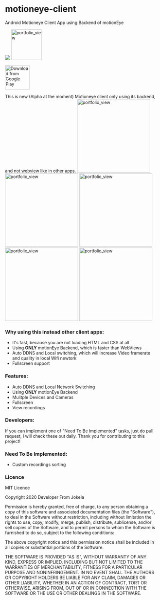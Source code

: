 # motioneye-client

Android Motioneye Client App using Backend of motionEye


<img src="http://img.shields.io/liberapay/receives/developerfromjokela.svg?logo=liberapay">

<img width="100" alt="portfolio_view" src="https://raw.githubusercontent.com/developerfromjokela/motioneye-client/master/app/src/main/ic_launcher-web.png">

[<img src="https://play.google.com/intl/en_us/badges/images/generic/en_badge_web_generic.png" 
      alt="Download from Google Play" 
      height="80">](https://play.google.com/store/apps/details?id=com.developerfromjokela.motioneyeclient)



This is new (Alpha at the moment) Motioneye client only using its backend, and not webview like in other apps.
<img width="240" alt="portfolio_view" src="/images/img1.png">
<img width="240" alt="portfolio_view" src="/images/img2.png">
<img width="240" alt="portfolio_view" src="/images/img3.png">
<img width="240" alt="portfolio_view" src="/images/img4.png">
<img width="240" alt="portfolio_view" src="/images/img5.png">
###  **Why using this instead other client apps:**


- It's fast, because you are not loading HTML and CSS at all
- Using **ONLY** motionEye Backend, which is faster than WebViews
- Auto DDNS and Local switching, which will increase Video framerate and quality in local Wifi newtork
- Fullscreen support


###  **Features:**

- Auto DDNS and Local Network Switching
- Using **ONLY** motionEye Backend
- Mulitple Devices and Cameras
- Fullscreen
- View recordings



###  **Developers:**

If you can implement one of "Need To Be Implemented" tasks, just do pull request, I will check these out daily.
Thank you for contributing to this project!


###  **Need To Be Implemented:**

- Custom recordings sorting


### Licence

MIT Licence

Copyright 2020 Developer From Jokela

Permission is hereby granted, free of charge, to any person obtaining a copy of this software and associated documentation files (the "Software"), to deal in the Software without restriction, including without limitation the rights to use, copy, modify, merge, publish, distribute, sublicense, and/or sell copies of the Software, and to permit persons to whom the Software is furnished to do so, subject to the following conditions:

The above copyright notice and this permission notice shall be included in all copies or substantial portions of the Software.

THE SOFTWARE IS PROVIDED "AS IS", WITHOUT WARRANTY OF ANY KIND, EXPRESS OR IMPLIED, INCLUDING BUT NOT LIMITED TO THE WARRANTIES OF MERCHANTABILITY, FITNESS FOR A PARTICULAR PURPOSE AND NONINFRINGEMENT. IN NO EVENT SHALL THE AUTHORS OR COPYRIGHT HOLDERS BE LIABLE FOR ANY CLAIM, DAMAGES OR OTHER LIABILITY, WHETHER IN AN ACTION OF CONTRACT, TORT OR OTHERWISE, ARISING FROM, OUT OF OR IN CONNECTION WITH THE SOFTWARE OR THE USE OR OTHER DEALINGS IN THE SOFTWARE.

